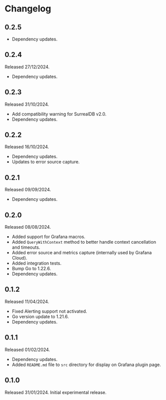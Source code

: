 # Changelog

## 0.2.5

- Dependency updates.

## 0.2.4

Released 27/12/2024.

- Dependency updates.

## 0.2.3

Released 31/10/2024.

- Add compatibility warning for SurrealDB v2.0.
- Dependency updates.

## 0.2.2

Released 16/10/2024.

- Dependency updates.
- Updates to error source capture.

## 0.2.1

Released 09/09/2024.

- Dependency updates.

## 0.2.0

Released 08/08/2024.

- Added support for Grafana macros.
- Added `QueryWithContext` method to better handle context cancellation and timeouts.
- Added error source and metrics capture (internally used by Grafana Cloud).
- Added integration tests.
- Bump Go to 1.22.6.
- Dependency updates.

## 0.1.2

Released 11/04/2024.

- Fixed Alerting support not activated.
- Go version update to 1.21.6.
- Dependency updates.

## 0.1.1

Released 01/02/2024.

- Dependency updates.
- Added `README.md` file to `src` directory for display on Grafana plugin page.

## 0.1.0

Released 31/01/2024. Initial experimental release.
